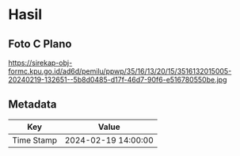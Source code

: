 # Hasil

## Foto C Plano

https://sirekap-obj-formc.kpu.go.id/ad6d/pemilu/ppwp/35/16/13/20/15/3516132015005-20240219-132651--5b8d0485-d17f-46d7-90f6-e516780550be.jpg


## Metadata

| Key        | Value               |
| ---------- | ------------------- |
| Time Stamp | 2024-02-19 14:00:00 |



